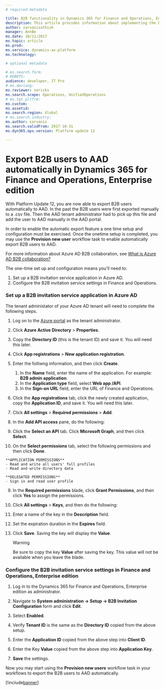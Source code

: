 ```yaml
---
# required metadata

title: B2B functionality in Dynamics 365 for Finance and Operations, Enterprise edition
description: This article provides information about implementing the business-to-business transaction functionality in Microsoft Dynamics 365 for Finance and Operations, Enterprise edition.
author: sarvanisathish
manager: AnnBe
ms.date: 10/11/2017
ms.topic: article
ms.prod: 
ms.service: dynamics-ax-platform
ms.technology: 

# optional metadata

# ms.search.form: 
# ROBOTS: 
audience: developer, IT Pro
# ms.devlang: 
ms.reviewer: sericks
ms.search.scope: Operations, UnifiedOperations
# ms.tgt_pltfrm: 
ms.custom: 
ms.assetid: 
ms.search.region: Global
# ms.search.industry: 
ms.author: sarvanis
ms.search.validFrom: 2017-10-31
ms.dyn365.ops.version: Platform update 12

---
```


# Export B2B users to AAD automatically in Dynamics 365 for Finance and Operations, Enterprise edition
With Platform Update 12, you are now able to export B2B users automatically to AAD. In the past the B2B users were first exported manually to a .csv file. Then the AAD tenant administrator had to pick up this file and add the user to AAD manually in the AAD portal. 

In order to enable the automatic export feature a one time setup and configuration must be exercised. Once the onetime setup is completed, you may use the **Provision new user** workflow task to enable automatically export B2B users to AAD.

For more information about Azure AD B2B collaboration, see [What is Azure AD B2B collaboration?](https://docs.microsoft.com/en-us/azure/active-directory/active-directory-b2b-what-is-azure-ad-b2b)

The one-time set up and configuration means you'll need to: 
1. Set up a B2B invitation service application in Azure AD.
2. Configure the B2B invitation service settings in Finance and Operations.

### Set up a B2B invitation service application in Azure AD
The tenant administator of your Azure AD tenant will need to complete the following steps.

1. Log on to the [Azure portal](https://portal.azure.com) as the tenant administrator. 

2. Click **Azure Active Directory** > **Properties**.

3. Copy the **Directory ID** (this is the tenant ID) and save it. You will need this later.

4. Click **App registrations** > **New application registration**.

5. Enter the folliwng information, and then click **Create**.
    1. In the **Name** field, enter the name of the application. For example: **B2B admin application**.
    2. In the **Application type** field, select **Web app /API**.
    3. In the **Sign-on URL** field, enter the URL of Finance and Operations.
  
6. Click the **App registrations** tab, click the newly created application, copy the **Application ID**, and save it. You will need this later.

7. Click **All settings** > **Required permissions** > **Add**.

8. In the **Add API access** pane, do the following:

  1. Click the **Select an API** tab. Click **Microsoft Graph**, and then click **Select**.
  2. On the **Select permissions** tab, select the following permissions and then click **Done**.
    
    **APPLICATION PERMISSIONS** 
    - Read and write all users' full profiles
    - Read and write directory data
    
    **DELEGATED PERMISSIONS**
    - Sign in and read user profile
    
9. In the **Required permissions** blade, click **Grant Permissions**, and then click **Yes** to assign the permissions.

10. Click **All settings** > **Keys**, and then do the following: 

  1. Enter a name of the key in the **Description** field.
  2. Set the expiration duration in the **Expires** field.
  
11. Click **Save**. Saving the key will display the **Value**. 

    > [!WARNING]
    > Be sure to copy the key **Value** after saving the key. This value will not be available when you leave the blade.

### Configure the B2B invitation service settings in Finance and Operations, Enterprise edition

1. Log in to the Dynamics 365 for Finance and Operations, Enterprise edition as administrator.

2. Navigate to **System administration -> Setup -> B2B Invitation Configuration** form and click **Edit**.

3. Select **Enabled**.

4. Verify **Tenant ID** is the same as the **Directory ID** copied from the above setup.

5. Enter the **Application ID** copied from the above step into **Client ID**.

6. Enter the Key **Value** copied from the above step into **Application Key**.

7. **Save** the settings.

Now you may start using the **Provision new users** workflow task in your workflows to export the B2B users to AAD automatically.





  
  
  

[!include[banner](../includes/banner.md)]
